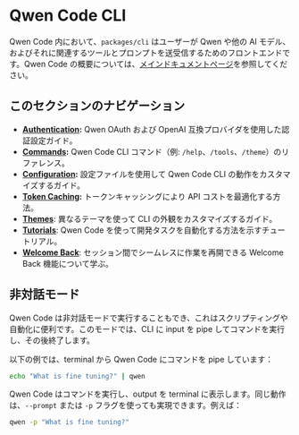 # Qwen Code CLI

Qwen Code 内において、`packages/cli` はユーザーが Qwen や他の AI モデル、およびそれに関連するツールとプロンプトを送受信するためのフロントエンドです。Qwen Code の概要については、[メインドキュメントページ](../index.md)を参照してください。

## このセクションのナビゲーション

- **[Authentication](./authentication.md):** Qwen OAuth および OpenAI 互換プロバイダを使用した認証設定ガイド。
- **[Commands](./commands.md):** Qwen Code CLI コマンド（例: `/help`、`/tools`、`/theme`）のリファレンス。
- **[Configuration](./configuration.md):** 設定ファイルを使用して Qwen Code CLI の動作をカスタマイズするガイド。
- **[Token Caching](./token-caching.md):** トークンキャッシングにより API コストを最適化する方法。
- **[Themes](./themes.md)**: 異なるテーマを使って CLI の外観をカスタマイズするガイド。
- **[Tutorials](tutorials.md)**: Qwen Code を使って開発タスクを自動化する方法を示すチュートリアル。
- **[Welcome Back](./welcome-back.md)**: セッション間でシームレスに作業を再開できる Welcome Back 機能について学ぶ。

## 非対話モード

Qwen Code は非対話モードで実行することもでき、これはスクリプティングや自動化に便利です。このモードでは、CLI に input を pipe してコマンドを実行し、その後終了します。

以下の例では、terminal から Qwen Code にコマンドを pipe しています：

```bash
echo "What is fine tuning?" | qwen
```

Qwen Code はコマンドを実行し、output を terminal に表示します。同じ動作は、`--prompt` または `-p` フラグを使っても実現できます。例えば：

```bash
qwen -p "What is fine tuning?"
```